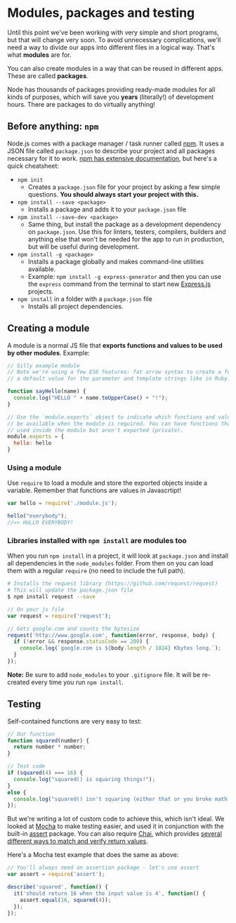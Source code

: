 # Modules, packages and testing

Until this point we've been working with very simple and short programs, but that will change very soon. To avoid unnecessary complications, we'll need a way to divide our apps into different files in a logical way. That's what **modules** are for.

You can also create modules in a way that can be reused in different apps. These are called **packages**.

Node has thousands of packages providing ready-made modules for all kinds of purposes, which will save you **years** (literally!) of development hours. There are packages to do virtually anything!

## Before anything: `npm`

Node.js comes with a package manager / task runner called [npm](https://www.npmjs.com/). It uses a JSON file called `package.json` to describe your project and all packages necessary for it to work. [npm has extensive documentation](https://docs.npmjs.com/), but here's a quick cheatsheet:

* `npm init`
    * Creates a `package.json` file for your project by asking a few simple questions. **You should always start your project with this.**
* `npm install --save <package>`
    * Installs a package and adds it to your `package.json` file
* `npm install --save-dev <package>`
    * Same thing, but install the package as a development dependency on `package.json`. Use this for linters, testers, compilers, builders and anything else that won't be needed for the app to run in production, but will be useful during development.
* `npm install -g <package>`
    * Installs a package globally and makes command-line utilities available.
    * Example: `npm install -g express-generator` and then you can use the `express` command from the terminal to start new [Express.js](http://expressjs.com) projects.
* `npm install` in a folder with a `package.json` file
   * Installs all project dependencies.

## Creating a module

A module is a normal JS file that **exports functions and values to be used by other modules**. Example:
```js
// Silly example module
// Note we're using a few ES6 features: fat arrow syntax to create a function,
// a default value for the parameter and template strings like in Ruby.

function sayHello(name) {
  console.log("HELLO " + name.toUpperCase() + "!");
}

// Use the `module.exports` object to indicate which functions and values will
// be available when the module is required. You can have functions that are
// used inside the module but aren't exported (private).
module.exports = {
  hello: hello
}
```

### Using a module

Use `require` to load a module and store the exported objects inside a variable. Remember that functions are values in Javascrtipt!
```js
var hello = require('./module.js');

hello("everybody");
//=> HULLO EVERYBODY!
```

### Libraries installed with `npm install` are modules too

When you run `npm install` in a project, it will look at `package.json` and install all dependencies in the `node_modules` folder. From then on you can load them with a regular `require` (no need to include the full path).
```sh
# Installs the request library (https://github.com/request/request)
# This will update the package.json file
$ npm install request --save
```
```js
// On your js file
var request = require('request');

// Gets google.com and counts the bytesize
request('http://www.google.com', function(error, response, body) {
  if (!error && response.statusCode == 200) {
    console.log(`google.com is ${body.length / 1024} Kbytes long.`);
  }
});
```

**Note:** Be sure to add `node_modules` to your `.gitignore` file. It will be re-created every time you run `npm install`.

## Testing

Self-contained functions are very easy to test:

```js
// Our function
function squared(number) {
  return number * number;
}

// Test code
if (squared(4) === 16) {
  console.log("squared() is squaring things!");
}
else {
  console.log("squared() isn't squaring (either that or you broke math!).")
});
```

But we're writing a lot of custom code to achieve this, which isn't ideal. We looked at [Mocha](https://mochajs.org/) to make testing easier, and used it in conjunction with the built-in [assert](https://nodejs.org/api/assert.html) package. You can also require [Chai](http://chaijs.com), which provides [several different ways to match and verify return values](http://chaijs.com/api/bdd/).

Here's a Mocha test example that does the same as above:

```js
// You'll always need an assertion package - let's use assert
var assert = require('assert');

describe('squared', function() {
  it('should return 16 when the input value is 4', function() {
    assert.equal(16, squared(4));
  });
});
```
